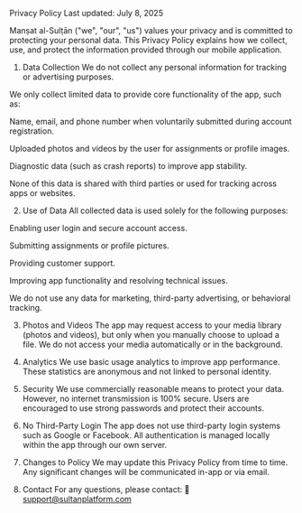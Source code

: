 Privacy Policy
Last updated: July 8, 2025

Manṣat al-Sulṭān ("we", "our", "us") values your privacy and is committed to protecting your personal data. This Privacy Policy explains how we collect, use, and protect the information provided through our mobile application.

1. Data Collection
We do not collect any personal information for tracking or advertising purposes.

We only collect limited data to provide core functionality of the app, such as:

Name, email, and phone number when voluntarily submitted during account registration.

Uploaded photos and videos by the user for assignments or profile images.

Diagnostic data (such as crash reports) to improve app stability.

None of this data is shared with third parties or used for tracking across apps or websites.

2. Use of Data
All collected data is used solely for the following purposes:

Enabling user login and secure account access.

Submitting assignments or profile pictures.

Providing customer support.

Improving app functionality and resolving technical issues.

We do not use any data for marketing, third-party advertising, or behavioral tracking.

3. Photos and Videos
The app may request access to your media library (photos and videos), but only when you manually choose to upload a file. We do not access your media automatically or in the background.

4. Analytics
We use basic usage analytics to improve app performance. These statistics are anonymous and not linked to personal identity.

5. Security
We use commercially reasonable means to protect your data. However, no internet transmission is 100% secure. Users are encouraged to use strong passwords and protect their accounts.

6. No Third-Party Login
The app does not use third-party login systems such as Google or Facebook. All authentication is managed locally within the app through our own server.

7. Changes to Policy
We may update this Privacy Policy from time to time. Any significant changes will be communicated in-app or via email.

8. Contact
For any questions, please contact:
📧 support@sultanplatform.com

